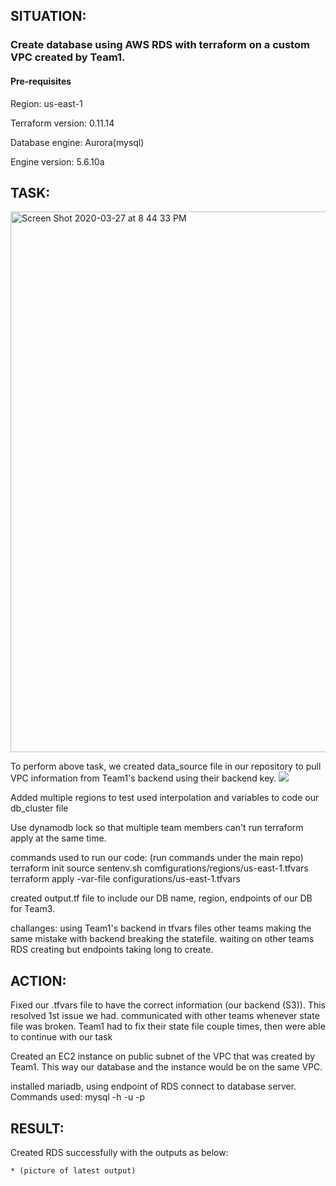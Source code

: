 
## SITUATION:

 ### Create database using AWS RDS with terraform on a custom VPC created by Team1.
 #### Pre-requisites
   Region: us-east-1
   
   Terraform version: 0.11.14
   
   Database engine: Aurora(mysql) 
   
   Engine version: 5.6.10a 
  

## TASK:
  <img width="865" alt="Screen Shot 2020-03-27 at 8 44 33 PM" src="https://user-images.githubusercontent.com/59778896/77811007-f016e580-706d-11ea-9373-32c8ac97993b.png">
  
  To perform above task, we created data_source file in our repository to pull VPC information from Team1's backend using their backend key. 
 ![](images/https://files.slack.com/files-pri/T3KACT7EH-F010YN5A2QG/screenshot_216.png)

Added multiple regions to test
used interpolation and variables to code our db_cluster file

Use dynamodb lock so that multiple team members can't run terraform apply at the same time. 

commands used to run our code: (run commands under the main repo)
terraform init
source sentenv.sh comfigurations/regions/us-east-1.tfvars
terraform apply -var-file configurations/us-east-1.tfvars

created output.tf file to include our DB name, region, endpoints of our DB for Team3. 


challanges:
using Team1's backend in tfvars files
other teams making the same mistake with backend breaking the statefile.
waiting on other teams 
RDS creating but endpoints taking long to create. 


## ACTION:
  
  Fixed our .tfvars file to have the correct information (our backend (S3)). This resolved 1st issue we had.
  communicated with other teams whenever state file was broken. 
  Team1 had to fix their state file couple times, then were able to continue with our task

  Created an EC2 instance on public subnet of the VPC that was created by Team1. This way our database and the instance would be on the same VPC. 

  installed mariadb, using endpoint of RDS connect to database server. Commands used:
     mysql -h <RDS endpoint> -u <mysqlusername> -p 


## RESULT: 

Created RDS successfully with the outputs as below:


    * (picture of latest output)
